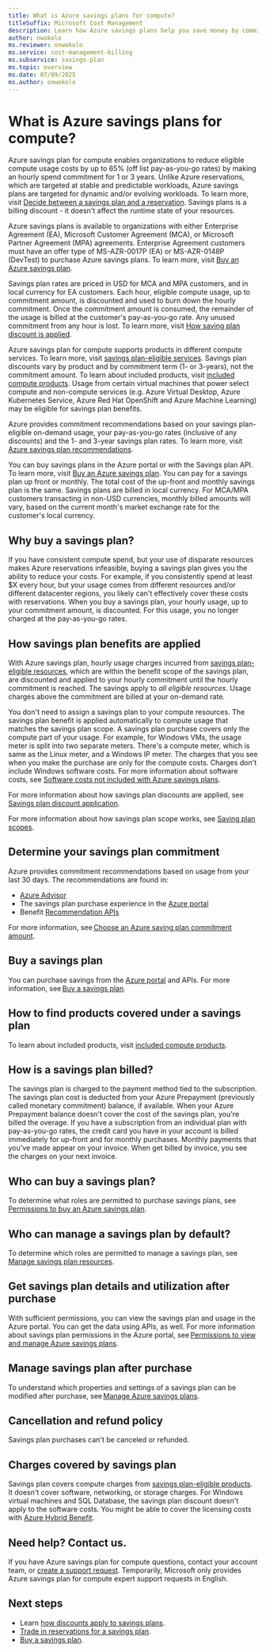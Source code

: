 ```yaml
---
title: What is Azure savings plans for compute?
titleSuffix: Microsoft Cost Management
description: Learn how Azure savings plans help you save money by committing an hourly spend for one-year or three-year plan for Azure compute resources.
author: nwokolo
ms.reviewer: onwokolo
ms.service: cost-management-billing
ms.subservice: savings-plan
ms.topic: overview
ms.date: 07/09/2025
ms.author: onwokolo
---
```


# What is Azure savings plans for compute?

Azure savings plan for compute enables organizations to reduce eligible compute usage costs by up to 65% (off list pay-as-you-go rates) by making an hourly spend commitment for 1 or 3 years.
Unlike Azure reservations, which are targeted at stable and predictable workloads, Azure savings plans are targeted for dynamic and/or evolving workloads. To learn more, visit [Decide between a savings plan and a reservation](decide-between-savings-plan-reservation.md). Savings plans is a billing discount - it doesn't affect the runtime state of your resources. 

Azure savings plans is available to organizations with either Enterprise Agreement (EA), Microsoft Customer Agreement (MCA), or Microsoft Partner Agreement (MPA) agreements. Enterprise Agreement customers must have an offer type of MS-AZR-0017P (EA) or MS-AZR-0148P (DevTest) to purchase Azure savings plans. To learn more, visit [Buy an Azure savings plan](buy-savings-plan.md).

Savings plan rates are priced in USD for MCA and MPA customers, and in local currency for EA customers. Each hour, eligible compute usage, up to commitment amount, is discounted and used to burn down the hourly commitment. Once the commitment amount is consumed, the remainder of the usage is billed at the customer's pay-as-you-go rate. Any unused commitment from any hour is lost. To learn more, visit [How saving plan discount is applied](discount-application.md).

Azure savings plan for compute supports products in different compute services. To learn more, visit [savings plan-eligible services](https://azure.microsoft.com/pricing/offers/savings-plan-compute/#Select-services). Savings plan discounts vary by product and by commitment term (1- or 3-years), not the commitment amount. To learn about included products, visit [included compute products](download-savings-plan-price-sheet.md).  Usage from certain virtual machines that power select compute and non-compute services (e.g. Azure Virtual Desktop, Azure Kubernetes Service, Azure Red Hat OpenShift and Azure Machine Learning) may be eligible for savings plan benefits.

Azure provides commitment recommendations based on your savings plan-eligible on-demand usage, your pay-as-you-go rates (inclusive of any discounts) and the 1- and 3-year savings plan rates. To learn more, visit [Azure savings plan recommendations](purchase-recommendations.md).

You can buy savings plans in the Azure portal or with the Savings plan API. To learn more, visit [Buy an Azure savings plan](buy-savings-plan.md). You can pay for a savings plan up front or monthly. The total cost of the up-front and monthly savings plan is the same. Savings plans are billed in local currency. For MCA/MPA customers transacting in non-USD currencies, monthly billed amounts will vary, based on the current month's market exchange rate for the customer's local currency.

## Why buy a savings plan?

If you have consistent compute spend, but your use of disparate resources makes Azure reservations infeasible, buying a savings plan gives you the ability to reduce your costs. For example, if you consistently spend at least $X every hour, but your usage comes from different resources and/or different datacenter regions, you likely can't effectively cover these costs with reservations. When you buy a savings plan, your hourly usage, up to your commitment amount, is discounted. For this usage, you no longer charged at the pay-as-you-go rates.

## How savings plan benefits are applied

With Azure savings plan, hourly usage charges incurred from [savings plan-eligible resources](https://azure.microsoft.com/pricing/offers/savings-plan-compute/#how-it-works), which are within the benefit scope of the savings plan, are discounted and applied to your hourly commitment until the hourly commitment is reached. The savings apply to *all eligible resources*. Usage charges above the commitment are billed at your on-demand rate.

You don't need to assign a savings plan to your compute resources. The savings plan benefit is applied automatically to compute usage that matches the savings plan scope. A savings plan purchase covers only the compute part of your usage. For example, for Windows VMs, the usage meter is split into two separate meters. There's a compute meter, which is same as the Linux meter, and a Windows IP meter. The charges that you see when you make the purchase are only for the compute costs. Charges don't include Windows software costs. For more information about software costs, see [Software costs not included with Azure savings plans](software-costs-not-included.md).

For more information about how savings plan discounts are applied, see [Savings plan discount application](discount-application.md).

For more information about how savings plan scope works, see [Saving plan scopes](scope-savings-plan.md).

## Determine your savings plan commitment
Azure provides commitment recommendations based on usage from your last 30 days. The recommendations are found in:

- [Azure Advisor](https://portal.azure.com/#view/Microsoft_Azure_Expert/AdvisorMenuBlade/%7E/score)
- The savings plan purchase experience in the [Azure portal](https://portal.azure.com/)
- Benefit [Recommendation APIs](/rest/api/cost-management/benefit-recommendations/list)

For more information, see [Choose an Azure saving plan commitment amount](choose-commitment-amount.md).

## Buy a savings plan

You can purchase savings from the [Azure portal](https://portal.azure.com/) and APIs. For more information, see [Buy a savings plan](buy-savings-plan.md).

## How to find products covered under a savings plan
To learn about included products, visit [included compute products](download-savings-plan-price-sheet.md).

## How is a savings plan billed?
The savings plan is charged to the payment method tied to the subscription. The savings plan cost is deducted from your Azure Prepayment (previously called monetary commitment) balance, if available. When your Azure Prepayment balance doesn't cover the cost of the savings plan, you're billed the overage. If you have a subscription from an individual plan with pay-as-you-go rates, the credit card you have in your account is billed immediately for up-front and for monthly purchases. Monthly payments that you've made appear on your invoice. When get billed by invoice, you see the charges on your next invoice.

## Who can buy a savings plan?
To determine what roles are permitted to purchase savings plans, see [Permissions to buy an Azure savings plan](permission-buy-savings-plan.md).

## Who can manage a savings plan by default?
To determine which roles are permitted to manage a savings plan, see [Manage savings plan resources](manage-savings-plan.md).

## Get savings plan details and utilization after purchase
With sufficient permissions, you can view the savings plan and usage in the Azure portal. You can get the data using APIs, as well. For more information about savings plan permissions in the Azure portal, see [Permissions to view and manage Azure savings plans](permission-view-manage.md).

## Manage savings plan after purchase
To understand which properties and settings of a savings plan can be modified after purchase, see [Manage Azure savings plans](manage-savings-plan.md).

## Cancellation and refund policy
Savings plan purchases can't be canceled or refunded.

## Charges covered by savings plan
Savings plan covers compute charges from [savings plan-eligible products](https://azure.microsoft.com/pricing/offers/savings-plan-compute/#Select-services). It doesn't cover software, networking, or storage charges. For Windows virtual machines and SQL Database, the savings plan discount doesn't apply to the software costs. You might be able to cover the licensing costs with [Azure Hybrid Benefit](https://azure.microsoft.com/pricing/hybrid-benefit/).

## Need help? Contact us.
If you have Azure savings plan for compute questions, contact your account team, or [create a support request](https://portal.azure.com/#blade/Microsoft_Azure_Support/HelpAndSupportBlade/newsupportrequest). Temporarily, Microsoft only provides Azure savings plan for compute expert support requests in English.

## Next steps
- Learn [how discounts apply to savings plans](discount-application.md).
- [Trade in reservations for a savings plan](reservation-trade-in.md).
- [Buy a savings plan](buy-savings-plan.md).
